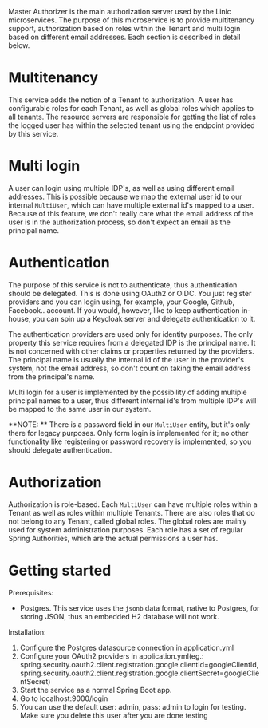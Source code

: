 Master Authorizer is the main authorization server used by the Linic microservices. The purpose of this microservice is to provide multitenancy support, authorization based on roles within the Tenant and multi login based on different email addresses. Each section is described in detail below.

# Multitenancy

This service adds the notion of a Tenant to authorization. A user has configurable roles for each Tenant, as well as global roles which applies to all tenants. The resource servers are responsible for getting the list of roles the logged user has within the selected tenant using the endpoint provided by this service.

# Multi login

A user can login using multiple IDP's, as well as using different email addresses. This is possible because we map the external user id to our internal `MultiUser`, which can have multiple external id's mapped to a user. Because of this feature, we don't really care what the email address of the user is in the authorization process, so don't expect an email as the principal name.

# Authentication

The purpose of this service is not to authenticate, thus authentication should be delegated. This is done using OAuth2 or OIDC. You just register providers and you can login using, for example, your Google, Github, Facebook.. account. If you would, however, like to keep authentication in-house, you can spin up a Keycloak server and delegate authentication to it.

The authentication providers are used only for identity purposes. The only property this service requires from a delegated IDP is the principal name. It is not concerned with other claims or properties returned by the providers. The principal name is usually the internal id of the user in the provider's system, not the email address, so don't count on taking the email address from the principal's name.

Multi login for a user is implemented by the possibility of adding multiple principal names to a user, thus different internal id's from multiple IDP's will be mapped to the same user in our system.

**NOTE: ** There is a password field in our `MultiUser` entity, but it's only there for legacy purposes. Only form login is implemented for it; no other functionality like registering or password recovery is implemented, so you should delegate authentication.

# Authorization

Authorization is role-based. Each `MultiUser` can have multiple roles within a Tenant as well as roles within multiple Tenants. There are also roles that do not belong to any Tenant, called global roles. The global roles are mainly used for system administration purposes. Each role has a set of regular Spring Authorities, which are the actual permissions a user has.

# Getting started

Prerequisites:
- Postgres. This service uses the `jsonb` data format, native to Postgres, for storing JSON, thus an embedded H2 database will not work.

Installation:
1. Configure the Postgres datasource connection in application.yml
2. Configure your OAuth2 providers in application.yml(eg.: spring.security.oauth2.client.registration.google.clientId=googleClientId, spring.security.oauth2.client.registration.google.clientSecret=googleClientSecret)
3. Start the service as a normal Spring Boot app.
4. Go to localhost:9000/login
5. You can use the default user: admin, pass: admin to login for testing. Make sure you delete this user after you are done testing 